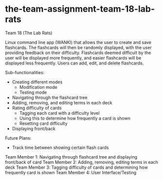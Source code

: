# the-team-assignment-team-18-lab-rats
Team 18 (The Lab Rats)

Linux command line app (WANKI) that allows the user to create and save flashcards. The flashcards will then be randomly displayed, with the user providing feedback on their difficulty. Flashcards deemed difficult by the user will be displayed more frequently, and easier flashcards will be displayed less frequently. Users can add, edit, and delete flashcards. 

Sub-functionalities: 

* Creating different modes
  * Modification mode
  * Testing mode  
* Navigating through the flashcard tree 
* Adding, removing, and editing terms in each deck 
* Rating difficulty of cards 
  * Tagging each card with a difficulty level 
  * Using this to determine how frequently a card is shown 
  * Resetting card difficulty  
* Displaying front/back 

Future Plans: 
* Track time between showing certain flash cards 

 

Team Member 1: Navigating through flashcard tree and displaying front/back of card
Team Member 2: Adding, removing, editing terms in each deck
Team Member 3: Tagging difficulty of cards and determining how frequently card is shown
Team Member 4: User Interface/Testing 
